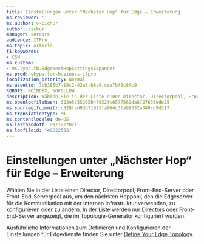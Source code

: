 ```yaml
---
title: Einstellungen unter "Nächster Hop" für Edge – Erweiterung
ms.reviewer: ''
ms.author: v-cichur
author: cichur
manager: serdars
audience: ITPro
ms.topic: article
f1.keywords:
- CSH
ms.custom:
- ms.lync.tb.EdgeNextHopSettingsExpander
ms.prod: skype-for-business-itpro
localization_priority: Normal
ms.assetid: 7bb385b7-18c2-42a3-b8a9-cea7bf0c8fc9
ROBOTS: NOINDEX, NOFOLLOW
description: Wählen Sie in der Liste einen Director, Directorpool, Front-End-Server oder Front-End-Serverpool aus, um den nächsten Hoppool, den die Edgeserver für die Kommunikation mit der internen Infrastruktur verwenden, zu konfigurieren oder zu ändern. In der Liste werden nur Directors oder Front-End-Server angezeigt, die im Topologie-Generator konfiguriert wurden.
ms.openlocfilehash: 322e5255205b47932fc6577562da8727635ede25
ms.sourcegitcommit: c528fad9db719f3fa96dc3fa99332a349cd9d317
ms.translationtype: MT
ms.contentlocale: de-DE
ms.lasthandoff: 01/12/2021
ms.locfileid: "49822555"
---
```

# <a name="edge-next-hop-settings-expander"></a>Einstellungen unter „Nächster Hop“ für Edge – Erweiterung

Wählen Sie in  der Liste einen Director, Directorpool, Front-End-Server oder Front-End-Serverpool aus, um den nächsten Hoppool, den die Edgeserver für die Kommunikation mit der internen Infrastruktur verwenden, zu konfigurieren oder zu ändern. In der Liste werden nur Directors oder Front-End-Server angezeigt, die im Topologie-Generator konfiguriert wurden.

Ausführliche Informationen zum Definieren und Konfigurieren der Einstellungen für Edgedienste finden Sie unter [Define Your Edge Topology](https://technet.microsoft.com/library/787b23f1-8fa0-4c37-abf2-c516c5dd66f0.aspx).



